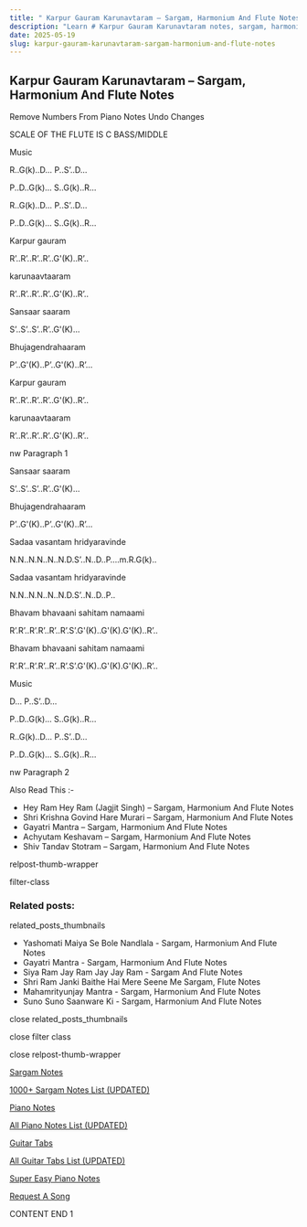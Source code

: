 ```yaml
---
title: " Karpur Gauram Karunavtaram – Sargam, Harmonium And Flute Notes"
description: "Learn # Karpur Gauram Karunavtaram notes, sargam, harmonium notations and flute notes. Easy step-by-step tutorial for beginners."
date: 2025-05-19
slug: karpur-gauram-karunavtaram-sargam-harmonium-and-flute-notes
---
```


## Karpur Gauram Karunavtaram – Sargam, Harmonium And Flute Notes

Remove Numbers From Piano Notes
Undo Changes

SCALE OF THE FLUTE IS C BASS/MIDDLE

Music

R..G(k)..D… P..S’..D…

P..D..G(k)… S..G(k)..R…

R..G(k)..D… P..S’..D…

P..D..G(k)… S..G(k)..R…

Karpur gauram

R’..R’..R’..R’..G'(K)..R’..

karunaavtaaram

R’..R’..R’..R’..G'(K)..R’..

Sansaar saaram

S’..S’..S’..R’..G'(K)…

Bhujagendrahaaram

P’..G'(K)..P’..G'(K)..R’…

Karpur gauram

R’..R’..R’..R’..G'(K)..R’..

karunaavtaaram

R’..R’..R’..R’..G'(K)..R’..

nw Paragraph 1

Sansaar saaram

S’..S’..S’..R’..G'(K)…

Bhujagendrahaaram

P’..G'(K)..P’..G'(K)..R’…

Sadaa vasantam hridyaravinde

N.N..N.N..N..N.D.S’..N..D..P….m.R.G(k)..

Sadaa vasantam hridyaravinde

N.N..N.N..N..N.D.S’..N..D..P..

Bhavam bhavaani sahitam namaami

R’.R’..R’.R’..R’..R’.S’.G'(K)..G'(K).G'(K)..R’..

Bhavam bhavaani sahitam namaami

R’.R’..R’.R’..R’..R’.S’.G'(K)..G'(K).G'(K)..R’..

Music

D… P..S’..D…

P..D..G(k)… S..G(k)..R…

R..G(k)..D… P..S’..D…

P..D..G(k)… S..G(k)..R…

nw Paragraph 2

Also Read This :-

- Hey Ram Hey Ram (Jagjit Singh) – Sargam, Harmonium And Flute Notes
- Shri Krishna Govind Hare Murari – Sargam, Harmonium And Flute Notes
- Gayatri Mantra – Sargam, Harmonium And Flute Notes
- Achyutam Keshavam – Sargam, Harmonium And Flute Notes
- Shiv Tandav Stotram – Sargam, Harmonium And Flute Notes

relpost-thumb-wrapper

filter-class

### Related posts:

related_posts_thumbnails

- Yashomati Maiya Se Bole Nandlala - Sargam, Harmonium And Flute Notes
- Gayatri Mantra - Sargam, Harmonium And Flute Notes
- Siya Ram Jay Ram Jay Jay Ram - Sargam And Flute Notes
- Shri Ram Janki Baithe Hai Mere Seene Me Sargam, Flute Notes
- Mahamrityunjay Mantra - Sargam, Harmonium And Flute Notes
- Suno Suno Saanware Ki - Sargam, Harmonium And Flute Notes

close related_posts_thumbnails

close filter class

close relpost-thumb-wrapper

[Sargam Notes](/sargam-notes.html)

[1000+ Sargam Notes List (UPDATED)](/all-songs-list-sargam-notes.html)

[Piano Notes](/piano-notes.html)

[All Piano Notes List (UPDATED)](/all-songs-list-piano-notes.html)

[Guitar Tabs](/guitar-tabs.html)

[All Guitar Tabs List (UPDATED)](/all-songs-list-guitar-tabs.html)

[Super Easy Piano Notes](https://studywall.in/)

[Request A Song](/request-a-song.html)

CONTENT END 1
